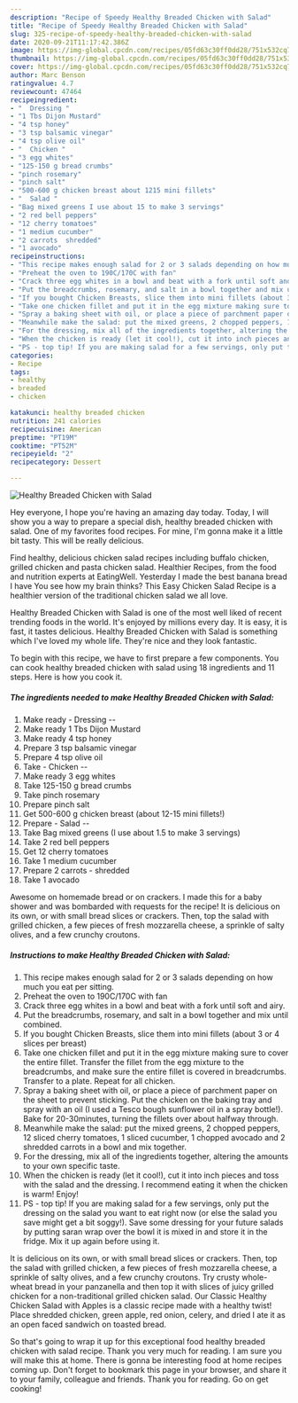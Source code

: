 ```yaml
---
description: "Recipe of Speedy Healthy Breaded Chicken with Salad"
title: "Recipe of Speedy Healthy Breaded Chicken with Salad"
slug: 325-recipe-of-speedy-healthy-breaded-chicken-with-salad
date: 2020-09-21T11:17:42.386Z
image: https://img-global.cpcdn.com/recipes/05fd63c30ff0dd28/751x532cq70/healthy-breaded-chicken-with-salad-recipe-main-photo.jpg
thumbnail: https://img-global.cpcdn.com/recipes/05fd63c30ff0dd28/751x532cq70/healthy-breaded-chicken-with-salad-recipe-main-photo.jpg
cover: https://img-global.cpcdn.com/recipes/05fd63c30ff0dd28/751x532cq70/healthy-breaded-chicken-with-salad-recipe-main-photo.jpg
author: Marc Benson
ratingvalue: 4.7
reviewcount: 47464
recipeingredient:
- "  Dressing "
- "1 Tbs Dijon Mustard"
- "4 tsp honey"
- "3 tsp balsamic vinegar"
- "4 tsp olive oil"
- "  Chicken "
- "3 egg whites"
- "125-150 g bread crumbs"
- "pinch rosemary"
- "pinch salt"
- "500-600 g chicken breast about 1215 mini fillets"
- "  Salad "
- "Bag mixed greens I use about 15 to make 3 servings"
- "2 red bell peppers"
- "12 cherry tomatoes"
- "1 medium cucumber"
- "2 carrots  shredded"
- "1 avocado"
recipeinstructions:
- "This recipe makes enough salad for 2 or 3 salads depending on how much you eat per sitting."
- "Preheat the oven to 190C/170C with fan"
- "Crack three egg whites in a bowl and beat with a fork until soft and airy."
- "Put the breadcrumbs, rosemary, and salt in a bowl together and mix until combined."
- "If you bought Chicken Breasts, slice them into mini fillets (about 3 or 4 slices per breast)"
- "Take one chicken fillet and put it in the egg mixture making sure to cover the entire fillet. Transfer the fillet from the egg mixture to the breadcrumbs, and make sure the entire fillet is covered in breadcrumbs. Transfer to a plate. Repeat for all chicken."
- "Spray a baking sheet with oil, or place a piece of parchment paper on the sheet to prevent sticking. Put the chicken on the baking tray and spray with an oil (I used a Tesco bough sunflower oil in a spray bottle!). Bake for 20-30minutes, turning the fillets over about halfway through."
- "Meanwhile make the salad: put the mixed greens, 2 chopped peppers, 12 sliced cherry tomatoes, 1 sliced cucumber, 1 chopped avocado and 2 shredded carrots in a bowl and mix together."
- "For the dressing, mix all of the ingredients together, altering the amounts to your own specific taste."
- "When the chicken is ready (let it cool!), cut it into inch pieces and toss with the salad and the dressing. I recommend eating it when the chicken is warm! Enjoy!"
- "PS - top tip! If you are making salad for a few servings, only put the dressing on the salad you want to eat right now (or else the salad you save might get a bit soggy!). Save some dressing for your future salads by putting saran wrap over the bowl it is mixed in and store it in the fridge. Mix it up again before using it."
categories:
- Recipe
tags:
- healthy
- breaded
- chicken

katakunci: healthy breaded chicken 
nutrition: 241 calories
recipecuisine: American
preptime: "PT19M"
cooktime: "PT52M"
recipeyield: "2"
recipecategory: Dessert

---
```



![Healthy Breaded Chicken with Salad](https://img-global.cpcdn.com/recipes/05fd63c30ff0dd28/751x532cq70/healthy-breaded-chicken-with-salad-recipe-main-photo.jpg)

Hey everyone, I hope you're having an amazing day today. Today, I will show you a way to prepare a special dish, healthy breaded chicken with salad. One of my favorites food recipes. For mine, I'm gonna make it a little bit tasty. This will be really delicious.

Find healthy, delicious chicken salad recipes including buffalo chicken, grilled chicken and pasta chicken salad. Healthier Recipes, from the food and nutrition experts at EatingWell. Yesterday I made the best banana bread I have You see how my brain thinks? This Easy Chicken Salad Recipe is a healthier version of the traditional chicken salad we all love.

Healthy Breaded Chicken with Salad is one of the most well liked of recent trending foods in the world. It's enjoyed by millions every day. It is easy, it is fast, it tastes delicious. Healthy Breaded Chicken with Salad is something which I've loved my whole life. They're nice and they look fantastic.


To begin with this recipe, we have to first prepare a few components. You can cook healthy breaded chicken with salad using 18 ingredients and 11 steps. Here is how you cook it.

<!--inarticleads1-->

##### The ingredients needed to make Healthy Breaded Chicken with Salad:

1. Make ready  - Dressing --
1. Make ready 1 Tbs Dijon Mustard
1. Make ready 4 tsp honey
1. Prepare 3 tsp balsamic vinegar
1. Prepare 4 tsp olive oil
1. Take  - Chicken --
1. Make ready 3 egg whites
1. Take 125-150 g bread crumbs
1. Take pinch rosemary
1. Prepare pinch salt
1. Get 500-600 g chicken breast (about 12-15 mini fillets!)
1. Prepare  - Salad --
1. Take Bag mixed greens (I use about 1.5 to make 3 servings)
1. Take 2 red bell peppers
1. Get 12 cherry tomatoes
1. Take 1 medium cucumber
1. Prepare 2 carrots - shredded
1. Take 1 avocado


Awesome on homemade bread or on crackers. I made this for a baby shower and was bombarded with requests for the recipe! It is delicious on its own, or with small bread slices or crackers. Then, top the salad with grilled chicken, a few pieces of fresh mozzarella cheese, a sprinkle of salty olives, and a few crunchy croutons. 

<!--inarticleads2-->

##### Instructions to make Healthy Breaded Chicken with Salad:

1. This recipe makes enough salad for 2 or 3 salads depending on how much you eat per sitting.
1. Preheat the oven to 190C/170C with fan
1. Crack three egg whites in a bowl and beat with a fork until soft and airy.
1. Put the breadcrumbs, rosemary, and salt in a bowl together and mix until combined.
1. If you bought Chicken Breasts, slice them into mini fillets (about 3 or 4 slices per breast)
1. Take one chicken fillet and put it in the egg mixture making sure to cover the entire fillet. Transfer the fillet from the egg mixture to the breadcrumbs, and make sure the entire fillet is covered in breadcrumbs. Transfer to a plate. Repeat for all chicken.
1. Spray a baking sheet with oil, or place a piece of parchment paper on the sheet to prevent sticking. Put the chicken on the baking tray and spray with an oil (I used a Tesco bough sunflower oil in a spray bottle!). Bake for 20-30minutes, turning the fillets over about halfway through.
1. Meanwhile make the salad: put the mixed greens, 2 chopped peppers, 12 sliced cherry tomatoes, 1 sliced cucumber, 1 chopped avocado and 2 shredded carrots in a bowl and mix together.
1. For the dressing, mix all of the ingredients together, altering the amounts to your own specific taste.
1. When the chicken is ready (let it cool!), cut it into inch pieces and toss with the salad and the dressing. I recommend eating it when the chicken is warm! Enjoy!
1. PS - top tip! If you are making salad for a few servings, only put the dressing on the salad you want to eat right now (or else the salad you save might get a bit soggy!). Save some dressing for your future salads by putting saran wrap over the bowl it is mixed in and store it in the fridge. Mix it up again before using it.


It is delicious on its own, or with small bread slices or crackers. Then, top the salad with grilled chicken, a few pieces of fresh mozzarella cheese, a sprinkle of salty olives, and a few crunchy croutons. Try crusty whole-wheat bread in your panzanella and then top it with slices of juicy grilled chicken for a non-traditional grilled chicken salad. Our Classic Healthy Chicken Salad with Apples is a classic recipe made with a healthy twist! Place shredded chicken, green apple, red onion, celery, and dried I ate it as an open faced sandwich on toasted bread. 

So that's going to wrap it up for this exceptional food healthy breaded chicken with salad recipe. Thank you very much for reading. I am sure you will make this at home. There is gonna be interesting food at home recipes coming up. Don't forget to bookmark this page in your browser, and share it to your family, colleague and friends. Thank you for reading. Go on get cooking!
